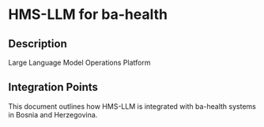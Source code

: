 # HMS-LLM for ba-health

## Description

Large Language Model Operations Platform

## Integration Points

This document outlines how HMS-LLM is integrated with ba-health systems in Bosnia and Herzegovina.
